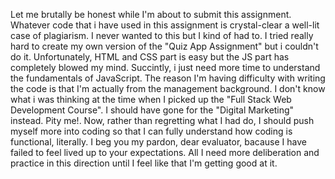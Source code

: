 Let me brutally be honest while I'm about to submit this assignment. Whatever code that i have used in this assignment is crystal-clear a well-lit case of plagiarism. I never wanted to this but I kind of had to. I tried really hard to create my own version of the "Quiz App Assignment" but i couldn't do it. Unfortunately, HTML and CSS part is easy but the JS part has completely blowed my mind. Succintly, i just need more time to understand the fundamentals of JavaScript. The reason I'm having difficulty with writing the code is that I'm actually from the management background. I don't know what i was thinking at the time when I picked up the "Full Stack Web Development Course". I should have gone for the "Digital Marketing" instead. Pity me!. Now, rather than regretting what I had do, I should push myself more into coding so that I can fully understand how coding is functional, literally. I beg you my pardon, dear evaluator, bacause I have failed to feel lived up to your expectations. All I need more deliberation and practice in this direction until I feel like that I'm getting good at it. 
